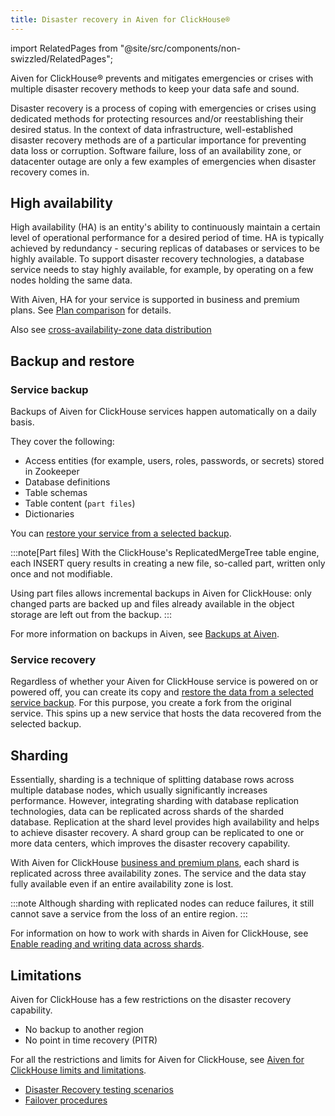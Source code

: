 ```yaml
---
title: Disaster recovery in Aiven for ClickHouse®
---
```


import RelatedPages from "@site/src/components/non-swizzled/RelatedPages";

Aiven for ClickHouse® prevents and mitigates emergencies or crises with multiple disaster recovery methods to keep your data safe and sound.

Disaster recovery is a process of coping with emergencies or crises using dedicated methods
for protecting resources and/or reestablishing their desired status. In the context of data
infrastructure, well-established disaster recovery methods are of a particular importance
for preventing data loss or corruption. Software failure, loss of an availability zone,
or datacenter outage are only a few examples of emergencies when disaster recovery comes in.

## High availability

High availability (HA) is an entity's ability to continuously maintain
a certain level of operational performance for a desired period of time.
HA is typically achieved by redundancy - securing replicas of databases
or services to be highly available. To support disaster recovery
technologies, a database service needs to stay highly available, for
example, by operating on a few nodes holding the same data.

With Aiven, HA for your service is supported in business and premium
plans. See [Plan
comparison](https://aiven.io/pricing?tab=plan-comparison&product=clickhouse)
for details.

Also see [cross-availability-zone data distribution](/docs/platform/concepts/availability-zones#cross-zone-data-distro)

## Backup and restore

### Service backup

Backups of Aiven for ClickHouse services happen automatically on a daily
basis.

They cover the following:

-   Access entities (for example, users, roles, passwords, or secrets)
    stored in Zookeeper
-   Database definitions
-   Table schemas
-   Table content (`part files`)
-   Dictionaries

You can
[restore your service from a selected backup](/docs/products/clickhouse/howto/restore-backup).

:::note[Part files]
With the ClickHouse's ReplicatedMergeTree table engine, each INSERT
query results in creating a new file, so-called part, written only once
and not modifiable.

Using part files allows incremental backups in Aiven for ClickHouse:
only changed parts are backed up and files already available in the
object storage are left out from the backup.
:::

For more information on backups in Aiven, see
[Backups at Aiven](/docs/platform/concepts/service_backups).

### Service recovery

Regardless of whether your Aiven for ClickHouse service is powered on or powered off, you
can create its copy and
[restore the data from a selected service backup](/docs/products/clickhouse/howto/restore-backup).
For this purpose, you create a fork from the original service. This spins up a new service
that hosts the data recovered from the selected backup.

## Sharding

Essentially, sharding is a technique of splitting database rows across
multiple database nodes, which usually significantly increases
performance. However, integrating sharding with database replication
technologies, data can be replicated across shards of the sharded
database. Replication at the shard level provides high availability and
helps to achieve disaster recovery. A shard group can be replicated to
one or more data centers, which improves the disaster recovery
capability.

With Aiven for ClickHouse [business and premium
plans](https://aiven.io/pricing?tab=plan-comparison&product=clickhouse),
each shard is replicated across three availability zones. The service
and the data stay fully available even if an entire availability zone is
lost.

:::note
Although sharding with replicated nodes can reduce failures, it still
cannot save a service from the loss of an entire region.
:::

For information on how to work with shards in Aiven for ClickHouse, see
[Enable reading and writing data across shards](/docs/products/clickhouse/howto/use-shards-with-distributed-table).

## Limitations

Aiven for ClickHouse has a few restrictions on the disaster recovery
capability.

-   No backup to another region
-   No point in time recovery (PITR)

For all the restrictions and limits for Aiven for ClickHouse, see
[Aiven for ClickHouse limits and limitations](/docs/products/clickhouse/reference/limitations).

<RelatedPages/>

-   [Disaster Recovery testing scenarios](/docs/platform/concepts/disaster-recovery-test-scenarios)
-   [Failover procedures](/docs/products/postgresql/concepts/upgrade-failover)
